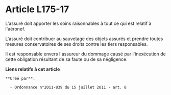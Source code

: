 # Article L175-17

L'assuré doit apporter les soins raisonnables à tout ce qui est relatif à l'aéronef. 

L'assuré doit contribuer au sauvetage des objets assurés et prendre toutes mesures conservatoires de ses droits contre les
tiers responsables. 

Il est responsable envers l'assureur du dommage causé par l'inexécution de cette obligation résultant de sa faute ou de sa
négligence.

**Liens relatifs à cet article**

	**Créé par**:

	  - Ordonnance n°2011-839 du 15 juillet 2011 - art. 8
